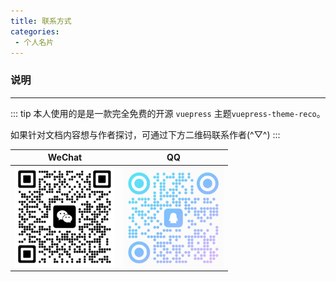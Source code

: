 ```yaml
---
title: 联系方式
categories:
 - 个人名片
---
```


### 说明

<hr />

::: tip
本人使用的是是一款完全免费的开源 `vuepress` 主题`vuepress-theme-reco`。

如果针对文档内容想与作者探讨，可通过下方二维码联系作者(^▽^)
:::

|WeChat|QQ|
|:-:|:-:|
|<img style="width: 160px" src="/WeChat.png" />|<img style="width: 160px" src="/QQ.png" />|